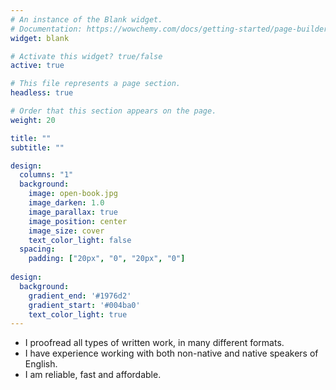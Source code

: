 ```yaml
---
# An instance of the Blank widget.
# Documentation: https://wowchemy.com/docs/getting-started/page-builder/
widget: blank

# Activate this widget? true/false
active: true

# This file represents a page section.
headless: true

# Order that this section appears on the page.
weight: 20

title: ""
subtitle: ""

design:
  columns: "1"
  background:
    image: open-book.jpg
    image_darken: 1.0
    image_parallax: true
    image_position: center
    image_size: cover
    text_color_light: false
  spacing:
    padding: ["20px", "0", "20px", "0"]
 
design:
  background:
    gradient_end: '#1976d2'
    gradient_start: '#004ba0'
    text_color_light: true
---
```


- I proofread all types of written work, in many different formats.
- I have experience working with both non-native and native speakers of English. 
- I am reliable, fast and affordable. 
